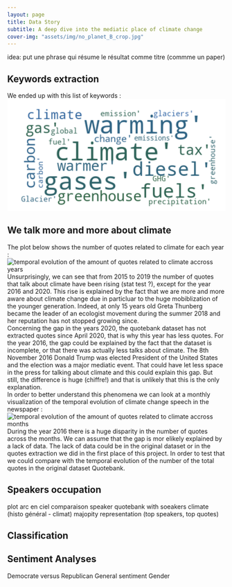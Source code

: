 ```yaml
---
layout: page
title: Data Story
subtitle: A deep dive into the mediatic place of climate change
cover-img: "assets/img/no_planet_B_crop.jpg"
---
```

idea: put une phrase qui résume le résultat comme titre (commme un paper)

## Keywords extraction
We ended up with this list of keywords :  
![keyword cloud](assets/img/Capture.PNG)

## We talk more and more about climate
The plot below shows the number of quotes related to climate for each year :  
![temporal evolution of the amount of quotes related to climate accross years](asset/img/temporal_year.PNG)  
Unsurprisingly, we can see that from 2015 to 2019 the number of quotes that talk about climate have been rising (stat test ?), except for the year 2016 and 2020. This rise is explained by the fact that we are more and more aware about climate change due in particluar to the huge mobiblization of the younger generation. Indeed, at only 15 years old Greta Thunberg became the leader of an ecologist movement during the summer 2018 and her reputation has not stopped growing since.  
Concerning the gap in the years 2020, the quotebank dataset has not extracted quotes since April 2020, that is why this year has less quotes. For the year 2016, the gap could be explained by the fact that the dataset is incomplete, or that there was actually less talks about climate. The 8th November 2016 Donald Trump was elected President of the United States and the election was a major mediatic event. That could have let less space in the press for talking about climate and this could explain this gap. But still, the difference is huge (chiffre!) and that is unlikely that this is the only explanation.  
In order to better understand this phenomena we can look at a monthly visualization of the temporal evolution of climate change speech in the newspaper :
![temporal evolution of the amount of quotes related to climate accross months](asset/img/temporal_month.PNG)
During the year 2016 there is a huge disparity in the number of quotes across the months. We can assume that the gap is mor elikely explained by a lack of data. The lack of data could be in the original dataset or in the quotes extraction we did in the first place of this project. In order to test that we could compare with the temporal evolution of the number of the total quotes in the original dataset Quotebank.

## Speakers occupation
plot arc en ciel
comparaison speaker quotebank with soeakers climate (histo général - climat)
majopity representation (top speakers, top quotes)

## Classification

## Sentiment Analyses
Democrate versus Republican
General sentiment
Gender
